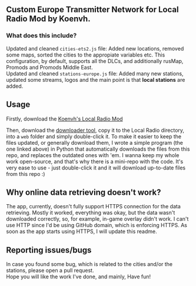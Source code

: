 ## Custom Europe Transmitter Network for Local Radio Mod by Koenvh.

### What does this include?

Updated and cleaned `cities-ets2.js` file: Added new locations, removed some maps, sorted the cities to the appropiate variables etc. This configuration, by default, supports all the DLCs, and additionally rusMap, Promods and Promods Middle East. <br>
Updated and cleaned `stations-europe.js` file: Added many new stations, updated some streams, logos and the main point is that **local stations** are added.

## Usage

Firstly, download the [Koenvh's Local Radio Mod](http://github.com/koenvh1/ets2-local-radio)

Then, download the [downloader tool](https://github.com/barteqcz/ctndownloader/releases/latest/download/ctndownloader.exe), copy it to the Local Radio directory, into a `web` folder and simply double-click it. To make it easier to keep the files updated, or generally download them, I wrote a simple program (the one linked above) in Python that automatically downloads the files from this repo, and replaces the outdated ones with 'em. I wanna keep my whole work open-source, and that's why there is a mini-repo with the code. It's very ease to use - just double-click it and it will download up-to-date files from this repo :)

## Why online data retrieving doesn't work?

The app, currently, doesn't fully support HTTPS connection for the data retrieving. Mostly it worked, everything was okay, but the data wasn't downloaded correctly, so, for example, in-game overlay didn't work. I can't use HTTP since I'd be using GitHub domain, which is enforcing HTTPS. As soon as the app starts using HTTPS, I will update this readme. 

## Reporting issues/bugs

In case you found some bug, which is related to the cities and/or the stations, please open a pull request.<br>
Hope you will like the work I've done, and mainly, Have fun!
